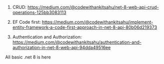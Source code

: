 ﻿1. CRUD: https://medium.com/@codewithankitsahu/net-8-web-api-crud-operations-125bb3083113

2. EF Code first: https://medium.com/@codewithankitsahu/implement-entity-framework-a-code-first-approach-in-net-8-api-80b06d219373

3. Authentication and Authorization: https://medium.com/@codewithankitsahu/authentication-and-authorization-in-net-8-web-api-94dda49516ee


All basic .net 8 is here
